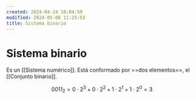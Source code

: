 ```yaml
---
created: 2024-04-24 18:04:59
modified: 2024-05-08 11:25:53
title: Sistema binario
---
```


# Sistema binario

Es un [[Sistema numérico]]. Está conformado por ==dos elementos==, el [[Conjunto binario]].

$$
0011_2 = 0 \cdot 2^3 + 0 \cdot 2^2 + 1 \cdot 2^1 + 1 \cdot 2^0 = 3
$$

